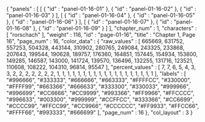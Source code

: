 {
  "panels" : [
    [
      {
        "id" : "panel-01-16-01"
      },
      {
        "id" : "panel-01-16-02"
      },
      {
        "id" : "panel-01-16-03"
      }
    ],
    [
      {
        "id" : "panel-01-16-04"
      },
      {
        "id" : "panel-01-16-05"
      },
      {
        "id" : "panel-01-16-06"
      }
    ],
    [
      {
        "id" : "panel-01-16-07"
      },
      {
        "id" : "panel-01-16-08"
      },
      {
        "id" : "panel-01-16-09"
      }
    ]
  ],
  "chapter_num" : 1,
  "characters" : [
    "rorschach"
  ],
  "weight" : 116,
  "id" : "page-01-16",
  "title" : "Chapter 1, Page 16",
  "page_num" : 16,
  "color_data" : {
    "raw_values" : [
      665669,
      631752,
      557253,
      504328,
      443144,
      310902,
      280765,
      249084,
      243325,
      233868,
      207643,
      199544,
      190628,
      189757,
      176360,
      164851,
      157445,
      154934,
      153800,
      149285,
      146587,
      143000,
      141724,
      139570,
      136496,
      132255,
      131716,
      123521,
      110608,
      108222,
      104310,
      96814,
      95547
    ],
    "percent_values" : [
      7,
      7,
      6,
      5,
      4,
      3,
      3,
      2,
      2,
      2,
      2,
      2,
      2,
      2,
      1,
      1,
      1,
      1,
      1,
      1,
      1,
      1,
      1,
      1,
      1,
      1,
      1,
      1,
      1,
      1,
      1,
      1,
      1
    ],
    "labels" : [
      "#996666",
      "#333333",
      "#666666",
      "#663333",
      "#FFFFCC",
      "#330000",
      "#FFFF99",
      "#663366",
      "#666633",
      "#333300",
      "#330033",
      "#999966",
      "#996699",
      "#CC6666",
      "#CC9999",
      "#993366",
      "#FF9966",
      "#FFCCCC",
      "#996633",
      "#003300",
      "#999999",
      "#CCFFCC",
      "#333366",
      "#CC6699",
      "#CCCC99",
      "#FFCC99",
      "#CC9966",
      "#CCCCCC",
      "#FF9933",
      "#FFCC66",
      "#FFFF66",
      "#993333",
      "#666699"
    ],
    "page_num" : 16
  },
  "col_layout" : 3
}
